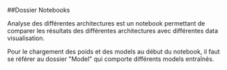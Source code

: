 ##Dossier Notebooks

Analyse des différentes architectures est un notebook permettant de comparer les résultats des différentes architectures avec différentes data visualisation.

Pour le chargement des poids et des models au début du notebook, il faut se référer au dossier "Model" qui comporte différents models entraînés.